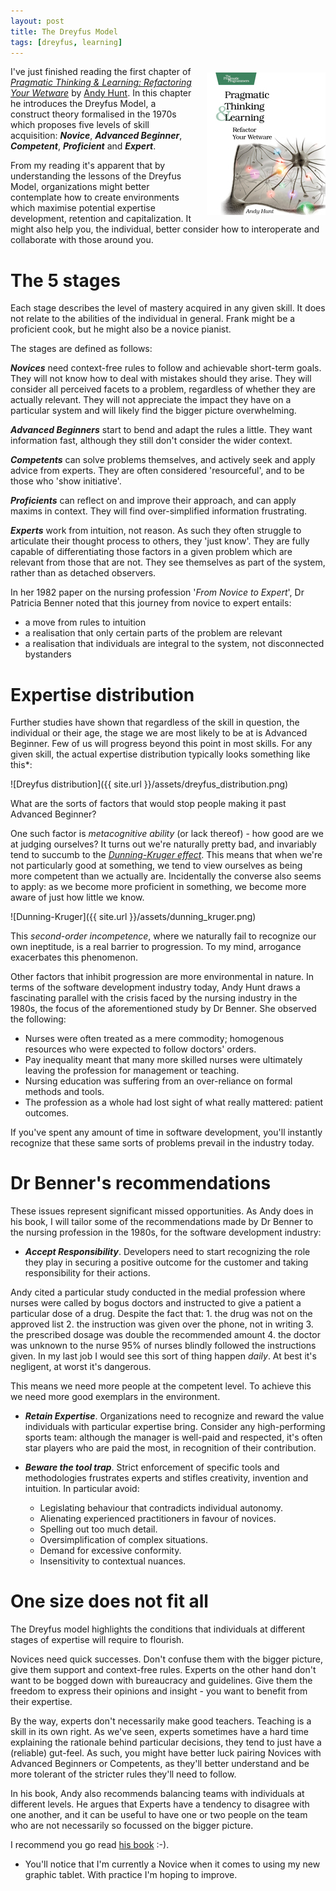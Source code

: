 ```yaml
---
layout: post
title: The Dreyfus Model
tags: [dreyfus, learning]
---
```


<div style="float: right">
	<img src="/assets/refactor_your_wetware.jpg" style="margin-left:20px;margin-top:10px;margin-bottom:10px"/>
</div>

I've just finished reading the first chapter of [_Pragmatic Thinking & Learning: Refactoring Your Wetware_](https://pragprog.com/book/ahptl/pragmatic-thinking-and-learning) by [Andy Hunt](http://andy.pragprog.com/). In this chapter he introduces the Dreyfus Model, a construct theory formalised in the 1970s which proposes five levels of skill acquisition: ___Novice___, ___Advanced Beginner___, ___Competent___, ___Proficient___ and ___Expert___. 

From my reading it's apparent that by understanding the lessons of the Dreyfus Model, organizations might better contemplate how to create environments which maximise potential expertise development, retention and capitalization. It might also help you, the individual, better consider how to interoperate and collaborate with those around you.

# The 5 stages

Each stage describes the level of mastery acquired in any given skill. It does not relate to the abilities of the individual in general. Frank might be a proficient cook, but he might also be a novice pianist.

The stages are defined as follows:  

___Novices___ need context-free rules to follow and achievable short-term goals. They will not know how to deal with mistakes should they arise. They will consider all perceived facets to a problem, regardless of whether they are actually relevant. They will not appreciate the impact they have on a particular system and will likely find the bigger picture overwhelming.

___Advanced Beginners___ start to bend and adapt the rules a little. They want information fast, although they still don't consider the wider context.

___Competents___ can solve problems themselves, and actively seek and apply advice from experts. They are often considered 'resourceful', and to be those who 'show initiative'.

___Proficients___ can reflect on and improve their approach, and can apply maxims in context. They will find over-simplified information frustrating.

___Experts___ work from intuition, not reason. As such they often struggle to articulate their thought process to others, they 'just know'. They are fully capable of differentiating those factors in a given problem which are relevant from those that are not. They see themselves as part of the system, rather than as detached observers.

In her 1982 paper on the nursing profession '_From Novice to Expert_', Dr Patricia Benner noted that this journey from novice to expert entails:

* a move from rules to intuition
* a realisation that only certain parts of the problem are relevant
* a realisation that individuals are integral to the system, not disconnected bystanders

# Expertise distribution

Further studies have shown that regardless of the skill in question, the individual or their age, the stage we are most likely to be at is Advanced Beginner. Few of us will progress beyond this point in most skills. For any given skill, the actual expertise distribution typically looks something like this*:

![Dreyfus distribution]({{ site.url }}/assets/dreyfus_distribution.png)

What are the sorts of factors that would stop people making it past Advanced Beginner?

One such factor is _metacognitive ability_ (or lack thereof) - how good are we at judging ourselves? It turns out we're naturally pretty bad, and invariably tend to succumb to the [_Dunning-Kruger effect_](http://en.m.wikipedia.org/wiki/Dunning–Kruger_effect). This means that when we're not particularly good at something, we tend to view ourselves as being more competent than we actually are. Incidentally the converse also seems to apply: as we become more proficient in something, we become more aware of just how little we know.

![Dunning-Kruger]({{ site.url }}/assets/dunning_kruger.png)

This _second-order incompetence_, where we naturally fail to recognize our own ineptitude, is a real barrier to progression. To my mind, arrogance exacerbates this phenomenon.

Other factors that inhibit progression are more environmental in nature. In terms of the software development industry today, Andy Hunt draws a fascinating parallel with the crisis faced by the nursing industry in the 1980s, the focus of the aforementioned study by Dr Benner. She observed the following:

* Nurses were often treated as a mere commodity; homogenous resources who were expected to follow doctors' orders.
* Pay inequality meant that many more skilled nurses were ultimately leaving the profession for management or teaching.
* Nursing education was suffering from an over-reliance on formal methods and tools.
* The profession as a whole had lost sight of what really mattered: patient outcomes.

If you've spent any amount of time in software development, you'll instantly recognize that these same sorts of problems prevail in the industry today. 

# Dr Benner's recommendations

These issues represent significant missed opportunities. As Andy does in his book, I will tailor some of the recommendations made by Dr Benner to the nursing profession in the 1980s, for the software development industry:

* ___Accept Responsibility___. Developers need to start recognizing the role they play in securing a positive outcome for the customer and taking responsibility for their actions.

Andy cited a particular study conducted in the medial profession where nurses were called by bogus doctors and instructed to give a patient a particular dose of a drug. Despite the fact that:
    1. the drug was not on the approved list
    2. the instruction was given over the phone, not in writing
    3. the prescribed dosage was double the recommended amount
    4. the doctor was unknown to the nurse
95% of nurses blindly followed the instructions given. In my last job I would see this sort of thing happen _daily_. At best it's negligent, at worst it's dangerous. 

This means we need more people at the competent level. To achieve this we need more good exemplars in the environment.

* ___Retain Expertise___. Organizations need to recognize and reward the value individuals with particular expertise bring. Consider any high-performing sports team: although the manager is well-paid and respected, it's often star players who are paid the most, in recognition of their contribution.   

* ___Beware the tool trap___. Strict enforcement of specific tools and methodologies frustrates experts and stifles creativity, invention and intuition. In particular avoid:
    * Legislating behaviour that contradicts individual autonomy.
    * Alienating experienced practitioners in favour of novices.
    * Spelling out too much detail.
    * Oversimplification of complex situations.
    * Demand for excessive conformity.
    * Insensitivity to contextual nuances.

# One size does not fit all

The Dreyfus model highlights the conditions that individuals at different stages of expertise will require to flourish.

Novices need quick successes. Don't confuse them with the bigger picture, give them support and context-free rules. Experts on the other hand don't want to be bogged down with bureaucracy and guidelines. Give them the freedom to express their opinions and insight - you want to benefit from their expertise.

By the way, experts don't necessarily make good teachers. Teaching is a skill in its own right. As we've seen, experts sometimes have a hard time explaining the rationale behind particular decisions, they tend to just have a (reliable) gut-feel. As such, you might have better luck pairing Novices with Advanced Beginners or Competents, as they'll better understand and be more tolerant of the stricter rules they'll need to follow.

In his book, Andy also recommends balancing teams with individuals at different levels. He argues that Experts have a tendency to disagree with one another, and it can be useful to have one or two people on the team who are not necessarily so focussed on the bigger picture.

I recommend you go read [his book](https://pragprog.com/book/ahptl/pragmatic-thinking-and-learning) :-).

* You'll notice that I'm currently a Novice when it comes to using my new graphic tablet. With practice I'm hoping to improve.
   
